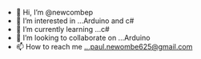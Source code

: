 - 👋 Hi, I’m @newcombep
- 👀 I’m interested in ...Arduino and c#
- 🌱 I’m currently learning ...c#
- 💞️ I’m looking to collaborate on ...Arduino
- 📫 How to reach me ...paul.newombe625@gmail.com

<!---
newcombep/newcombep is a ✨ special ✨ repository because its `README.md` (this file) appears on your GitHub profile.
You can click the Preview link to take a look at your changes.
--->
